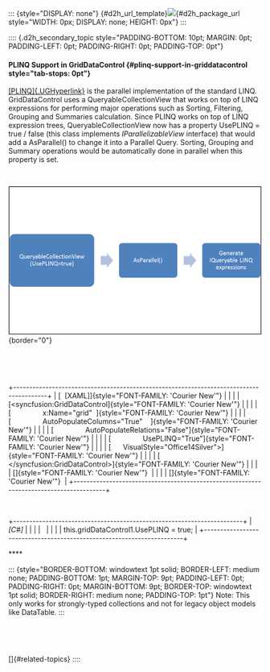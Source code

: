 ::: {style="DISPLAY: none"}
[](ms-xhelp:///?Id=d2h_url_template){#d2h_url_template}![](!package_url!){#d2h_package_url style="WIDTH: 0px; DISPLAY: none; HEIGHT: 0px"}
:::

:::: {.d2h_secondary_topic style="PADDING-BOTTOM: 10pt; MARGIN: 0pt; PADDING-LEFT: 0pt; PADDING-RIGHT: 0pt; PADDING-TOP: 0pt"}
#### PLINQ Support in GridDataControl {#plinq-support-in-griddatacontrol style="tab-stops: 0pt"}

[[PLINQ]{.UGHyperlink}](http://msdn.microsoft.com/en-us/library/dd997425.aspx) is the parallel implementation of the standard LINQ. GridDataControl uses a QueryableCollectionView that works on top of LINQ expressions for performing major operations such as Sorting, Filtering, Grouping and Summaries calculation. Since PLINQ works on top of LINQ expression trees, QueryableCollectionView now has a property UsePLINQ = true / false (this class implements *IParallelizableView* interface) that would add a AsParallel() to change it into a Parallel Query. Sorting, Grouping and Summary operations would be automatically done in parallel when this property is set.

 

![](ImagesExt/image28_318.png){border="0"}

 

 

+----------------------------------------------------------------------------------------+
| [  \[XAML\]]{style="FONT-FAMILY: 'Courier New'"}                                       |
|                                                                                        |
| [\<syncfusion:GridDataControl]{style="FONT-FAMILY: 'Courier New'"}                     |
|                                                                                        |
| [                x:Name=\"grid\"  ]{style="FONT-FAMILY: 'Courier New'"}                |
|                                                                                        |
| [                AutoPopulateColumns=\"True\"    ]{style="FONT-FAMILY: 'Courier New'"} |
|                                                                                        |
| [                AutoPopulateRelations=\"False\"]{style="FONT-FAMILY: 'Courier New'"}  |
|                                                                                        |
| [                UsePLINQ=\"True\"]{style="FONT-FAMILY: 'Courier New'"}                |
|                                                                                        |
| [      VisualStyle=\"Office14Silver\"\>]{style="FONT-FAMILY: 'Courier New'"}           |
|                                                                                        |
| [    \</syncfusion:GridDataControl\>]{style="FONT-FAMILY: 'Courier New'"}              |
|                                                                                        |
| []{style="FONT-FAMILY: 'Courier New'"}                                                 |
|                                                                                        |
| []{style="FONT-FAMILY: 'Courier New'"}                                                 |
+----------------------------------------------------------------------------------------+

 

+-----------------------------------------------------------------------+
| *\[C#\]*                                                              |
|                                                                       |
|                                                                       |
|                                                                       |
| this.gridDataControl1.UsePLINQ = true;                                |
+-----------------------------------------------------------------------+

**** 

::: {style="BORDER-BOTTOM: windowtext 1pt solid; BORDER-LEFT: medium none; PADDING-BOTTOM: 1pt; MARGIN-TOP: 9pt; PADDING-LEFT: 0pt; PADDING-RIGHT: 0pt; MARGIN-BOTTOM: 9pt; BORDER-TOP: windowtext 1pt solid; BORDER-RIGHT: medium none; PADDING-TOP: 1pt"}
Note: This only works for strongly-typed collections and not for legacy object models like DataTable.
:::

 

 

[]{#related-topics}
::::
